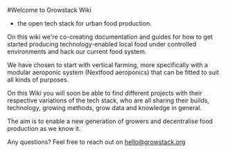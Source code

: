 #Welcome to Growstack Wiki 
- the open tech stack for urban food production.

On this wiki we're co-creating documentation and guides for how to get started producing technology-enabled local food under controlled environments and hack our current food system.

We have chosen to start with vertical farming, more specifically with a modular aeroponic system (Nextfood aeroponics) that can be fitted to suit all kinds of purposes. 

On this Wiki you will soon be able to find different projects with their respective variations of the tech stack, who are all sharing their builds, technology, growing methods, grow data and knowledge in general. 

The aim is to enable a new generation of growers and decentralise food production as we know it.

Any questions?
Feel free to reach out on <a href="mailto:hello@growstack.org">hello@growstack.org</a>
